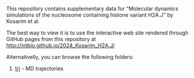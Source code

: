 This repository contains supplementary data for 
"Molecular dynamics simulations of the nucleosome containing histone variant H2A.J" by Kosarim et al.

The best way to view it is to use the interactive web site rendered through GitHub pages from this repository at http://intbio.github.io/2024_Kosarim_H2A.J/

Alternativelly, you can browse the following folders:
1. [trj](trj) - MD trajectories



